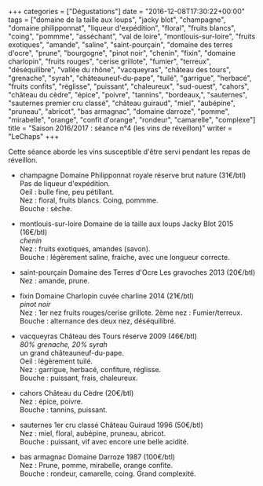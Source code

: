 +++
categories = ["Dégustations"]
date = "2016-12-08T17:30:22+00:00"
tags = ["domaine de la taille aux loups", "jacky blot", "champagne", "domaine philipponnat", "liqueur d'expédition", "floral", "fruits blancs", "coing", "pommme", "asséchant", "val de loire", "montlouis-sur-loire", "fruits exotiques", "amande", "saline", "saint-pourçain", "domaine des terres d'ocre", "prune", "bourgogne", "pinot noir", "chenin", "fixin", "domaine charlopin", "fruits rouges", "cerise grillote", "fumier", "terreux", "déséquilibre", "vallée du rhône", "vacqueyras", "château des tours", "grenache", "syrah", "châteauneuf-du-pape", "tuilé", "garrigue", "herbacé", "fruits confits", "réglisse", "puissant", "chaleureux", "sud-ouest", "cahors", "château du cèdre", "épice", "poivre", "tannins", "bordeaux,", "sauternes", "sauternes premier cru classé", "château guiraud", "miel", "aubépine", "pruneau", "abricot", "bas armagnac", "domaine darroze", "pomme", "mirabelle", "orange", "confit d'orange", "rondeur", "camarelle", "complexe"]
title = "Saison 2016/2017 : séance n°4 (les vins de réveillon)"
writer = "LeChaps"
+++

Cette séance aborde les vins susceptible d'être servi pendant les repas de réveillon.

* champagne Domaine Philipponnat royale réserve brut nature (31€/btl) <i class="fa fa-plus-circle"></i>  
Pas de liqueur d'expédition.  
Oeil : bulle fine, peu pétillant.  
Nez : floral, fruits blancs. Coing, pommme.  
Bouche : sèche.

* montlouis-sur-loire Domaine de la taille aux loups Jacky Blot 2015 (16€/btl)  
_chenin_  
Nez : fruits exotiques, amandes (savon).  
Bouche : légèrement saline, fraiche, avec une longueur correcte.

* saint-pourçain Domaine des Terres d'Ocre Les gravoches 2013 (20€/btl)  
Nez : amande, prune.

* fixin Domaine Charlopin cuvée charline 2014 (21€/btl) <i class="fa fa-minus-circle"></i>  
_pinot noir_  
Nez : 1er nez fruits rouges/cerise grillote. 2ème nez : Fumier/terreux.
Bouche : alternance des deux nez, déséquilibré.

* vacqueyras Château des Tours réserve 2009 (46€/btl) <i class="fa fa-plus-circle"></i>  
_80% grenache, 20% syrah_  
un grand châteauneuf-du-pape.  
Oeil : légèrement tuilé.  
Nez : garrigue, herbacé, confiture, réglisse.  
Bouche : puissant, frais, chaleureux.

* cahors Château du Cèdre (20€/btl)  
Nez : épice, poivre.  
Bouche : tannins, puissant.

* sauternes 1er cru classé Château Guiraud 1996 (50€/btl)  
Nez : miel, floral, aubépine, pruneau, abricot.  
Bouche : puissant, vif avec encore une belle acidité.

* bas armagnac Domaine Darroze 1987 (100€/btl)  
Nez : Prune, pomme, mirabelle, orange confite.  
Bouche : rondeur, camarelle, coing. Grand complexité.
